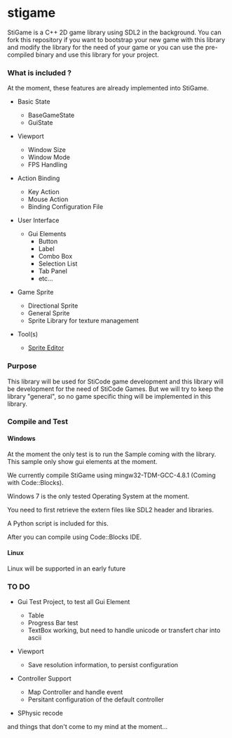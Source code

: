stigame
=======
StiGame is a C++ 2D game library using SDL2 in the background.
You can fork this repository if you want to bootstrap your new game with this library and modify the library for the need of your game
or you can use the pre-compiled binary and use this library for your project.

### What is included ?
At the moment, these features are already implemented into StiGame.

- Basic State
  - BaseGameState
  - GuiState
- Viewport
  - Window Size
  - Window Mode
  - FPS Handling
- Action Binding
  - Key Action
  - Mouse Action
  - Binding Configuration File
- User Interface
  - Gui Elements
    - Button
	- Label
	- Combo Box
	- Selection List
	- Tab Panel
	- etc...
- Game Sprite
  - Directional Sprite
  - General Sprite
  - Sprite Library for texture management
  
- Tool(s)
  - [Sprite Editor](tools/sprite-editor)

### Purpose
This library will be used for StiCode game development and this library will be development for the need of StiCode Games.
But we will try to keep the library "general", so no game specific thing will be implemented in this library.

### Compile and Test

#### Windows

At the moment the only test is to run the Sample coming with the library. This sample only show gui elements at the moment.

We currently compile StiGame using mingw32-TDM-GCC-4.8.1 (Coming with Code::Blocks).

Windows 7 is the only tested Operating System at the moment.

You need to first retrieve the extern files like SDL2 header and libraries.

A Python script is included for this.

After you can compile using Code::Blocks IDE.

#### Linux

Linux will be supported in an early future

### TO DO

- Gui Test Project, to test all Gui Element
	- Table
	- Progress Bar test
	- TextBox working, but need to handle unicode or transfert char into ascii

- Viewport
  -	Save resolution information, to persist configuration
 
- Controller Support
  - Map Controller and handle event
  - Persitant configuration of the default controller
  
 - SPhysic recode
  

and things that don't come to my mind at the moment...


